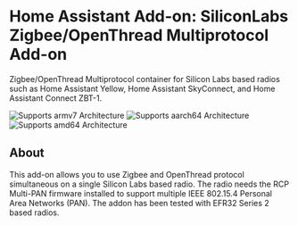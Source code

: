 # Home Assistant Add-on: SiliconLabs Zigbee/OpenThread Multiprotocol Add-on

Zigbee/OpenThread Multiprotocol container for Silicon Labs based radios such as
Home Assistant Yellow, Home Assistant SkyConnect, and Home Assistant Connect ZBT-1.

![Supports armv7 Architecture][armv7-shield]
![Supports aarch64 Architecture][aarch64-shield]
![Supports amd64 Architecture][amd64-shield]

## About

This add-on allows you to use Zigbee and OpenThread protocol simultaneous on a
single Silicon Labs based radio. The radio needs the RCP Multi-PAN firmware
installed to support multiple IEEE 802.15.4 Personal Area Networks (PAN). The
addon has been tested with EFR32 Series 2 based radios.

[armv7-shield]: https://img.shields.io/badge/armv7-yes-green.svg
[aarch64-shield]: https://img.shields.io/badge/aarch64-yes-green.svg
[amd64-shield]: https://img.shields.io/badge/amd64-yes-green.svg
